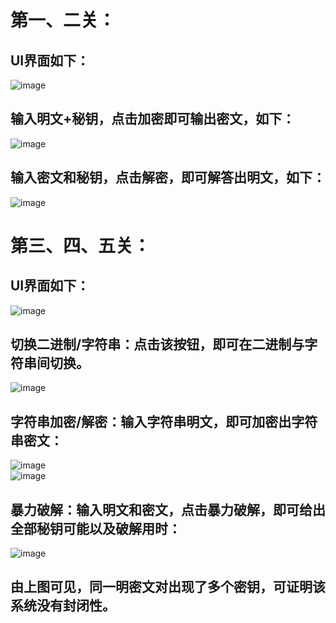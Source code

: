 # 第一、二关：
## UI界面如下：<br/>
![image](https://github.com/goodplayersoga/information_safety/assets/131271841/23925477-bac8-452d-b06c-2e43a0197901)<br/>
## 输入明文+秘钥，点击加密即可输出密文，如下：<br/>
![image](https://github.com/goodplayersoga/information_safety/assets/131271841/e4fac698-732e-4387-99c6-118b3edc3843)<br/>
## 输入密文和秘钥，点击解密，即可解答出明文，如下：<br/>
![image](https://github.com/goodplayersoga/information_safety/assets/131271841/8714f6fd-4f3d-4355-929e-c5074966f3b9)<br/>
# 第三、四、五关：
## UI界面如下：<br/>
![image](https://github.com/goodplayersoga/information_safety/assets/131271841/d5fd7ebb-dbd4-4e41-8af1-6f1a670baa94)<br/>
## 切换二进制/字符串：点击该按钮，即可在二进制与字符串间切换。<br/>
![image](https://github.com/goodplayersoga/information_safety/assets/131271841/10bbadc2-7f36-4dfc-a62e-2bd703cd9072)<br/>
## 字符串加密/解密：输入字符串明文，即可加密出字符串密文：<br/>
![image](https://github.com/goodplayersoga/information_safety/assets/131271841/3f2a1b9c-22f2-4d15-aa31-61add3543ca8)<br/>
![image](https://github.com/goodplayersoga/information_safety/assets/131271841/0eaf5dde-83f5-43e7-afc4-b146a6e69ecb)<br/>
## 暴力破解：输入明文和密文，点击暴力破解，即可给出全部秘钥可能以及破解用时：<br/>
![image](https://github.com/goodplayersoga/information_safety/assets/131271841/d1429c39-1cf8-4bef-b4cd-001ac6ed2329)<br/>
## 由上图可见，同一明密文对出现了多个密钥，可证明该系统没有封闭性。
